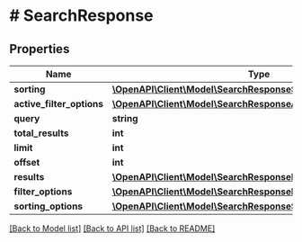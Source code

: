 # # SearchResponse

## Properties

Name | Type | Description | Notes
------------ | ------------- | ------------- | -------------
**sorting** | [**\OpenAPI\Client\Model\SearchResponseSorting**](SearchResponseSorting.md) |  | [optional]
**active_filter_options** | [**\OpenAPI\Client\Model\SearchResponseActiveFilterOptionsInner[]**](SearchResponseActiveFilterOptionsInner.md) |  | [optional]
**query** | **string** |  | [optional]
**total_results** | **int** |  | [optional]
**limit** | **int** |  | [optional]
**offset** | **int** |  | [optional]
**results** | [**\OpenAPI\Client\Model\SearchResponseResultsInner[]**](SearchResponseResultsInner.md) |  | [optional]
**filter_options** | [**\OpenAPI\Client\Model\SearchResponseFilterOptionsInner[]**](SearchResponseFilterOptionsInner.md) |  | [optional]
**sorting_options** | [**\OpenAPI\Client\Model\SearchResponseSortingOptionsInner[]**](SearchResponseSortingOptionsInner.md) |  | [optional]

[[Back to Model list]](../../README.md#models) [[Back to API list]](../../README.md#endpoints) [[Back to README]](../../README.md)
